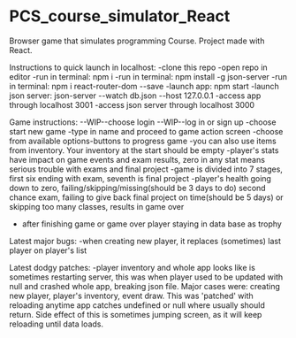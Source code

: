 # PCS_course_simulator_React
Browser game that simulates programming Course. Project made with React. 

Instructions to quick launch in localhost:
-clone this repo
-open repo in editor
-run in terminal: npm i 
-run in terminal: npm install -g json-server
-run in terminal: npm i react-router-dom --save
-launch app: npm start
-launch json server: json-server --watch db.json --host 127.0.0.1
-access app through localhost 3001
-access json server through localhost 3000

Game instructions:
--WIP--choose login
--WIP--log in or sign up
-choose start new game
-type in name and proceed to game action screen
-choose from available options-buttons to progress game
-you can also use items from inventory. Your inventory at the start should be empty
-player's stats have impact on game events and exam results, zero in any stat means serious trouble with exams and final project
-game is divided into 7 stages, first six ending with exam, seventh is final project
-player's health going down to zero, failing/skipping/missing(should be 3 days to do) second chance exam, failing to give back final project on time(should be 5 days) or skipping too many classes, results in game over
- after finishing game or game over player staying in data base as trophy

Latest major bugs:
-when creating new player, it replaces (sometimes) last player on player's list

Latest dodgy patches:
-player inventory and whole app looks like is sometimes restarting server, this was when player used to be updated with null and crashed whole app, breaking json file. Major cases were: creating new player, player's inventory, event draw. This was 'patched' with reloading anytime app catches undefined or null where usually should return. Side effect of this is sometimes jumping screen, as it will keep reloading until data loads.  
